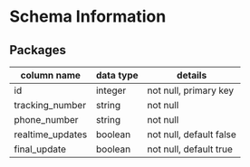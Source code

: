 # Schema Information

## Packages
| column name      | data type | details                         |
|------------------|-----------|---------------------------------|
| id               | integer   | not null, primary key           |
| tracking_number  | string    | not null                        |
| phone_number     | string    | not null                        |
| realtime_updates | boolean   | not null, default false         |
| final_update     | boolean   | not null, default true          |
